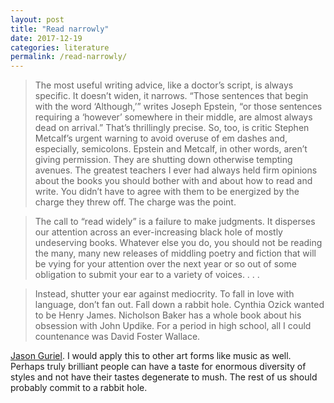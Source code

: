 ```yaml
---
layout: post
title: "Read narrowly"
date: 2017-12-19
categories: literature
permalink: /read-narrowly/
---
```


> The most useful writing advice, like a doctor’s script, is always specific. It doesn’t widen, it narrows. “Those sentences that begin with the word ‘Although,’” writes Joseph Epstein, “or those sentences requiring a ‘however’ somewhere in their middle, are almost always dead on arrival.” That’s thrillingly precise. So, too, is critic Stephen Metcalf’s urgent warning to avoid overuse of em dashes and, especially, semicolons. Epstein and Metcalf, in other words, aren’t giving permission. They are shutting down otherwise tempting avenues. The greatest teachers I ever had always held firm opinions about the books you should bother with and about how to read and write. You didn’t have to agree with them to be energized by the charge they threw off. The charge was the point.

> The call to “read widely” is a failure to make judgments. It disperses our attention across an ever-increasing black hole of mostly undeserving books. Whatever else you do, you should not be reading the many, many new releases of middling poetry and fiction that will be vying for your attention over the next year or so out of some obligation to submit your ear to a variety of voices. . . .

> Instead, shutter your ear against mediocrity. To fall in love with language, don’t fan out. Fall down a rabbit hole. Cynthia Ozick wanted to be Henry James. Nicholson Baker has a whole book about his obsession with John Updike. For a period in high school, all I could countenance was David Foster Wallace. 

[Jason Guriel](https://thewalrus.ca/the-case-against-reading-everything/). I would apply this to other art forms like music as well. Perhaps truly brilliant people can have a taste for enormous diversity of styles and not have their tastes degenerate to mush. The rest of us should probably commit to a rabbit hole. 